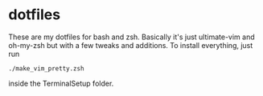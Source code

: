 # dotfiles

These are my dotfiles for bash and zsh. Basically it's just ultimate-vim
and oh-my-zsh but with a few tweaks and additions. To install everything,
just run
```
./make_vim_pretty.zsh
```
inside the TerminalSetup folder.
